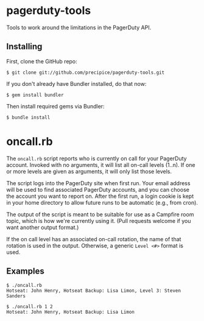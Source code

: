 # pagerduty-tools #

Tools to work around the limitations in the PagerDuty API.

## Installing ##

First, clone the GitHub repo:

    $ git clone git://github.com/precipice/pagerduty-tools.git

If you don't already have Bundler installed, do that now:

    $ gem install bundler

Then install required gems via Bundler:

    $ bundle install

# oncall.rb #

The `oncall.rb` script reports who is currently on call for your PagerDuty
account. Invoked with no arguments, it will list all on-call levels (1..n). If
one or more levels are given as arguments, it will only list those levels.

The script logs into the PagerDuty site when first run. Your email address
will be used to find associated PagerDuty accounts, and you can choose the
account you want to report on. After the first run, a login cookie is kept in
your home directory to allow future runs to be automatic (e.g., from cron).

The output of the script is meant to be suitable for use as a Campfire room
topic, which is how we're currently using it. (Pull requests welcome if you
want another output format.)

If the on call level has an associated on-call rotation, the name of that
rotation is used in the output. Otherwise, a generic `Level <#>` format is
used.

## Examples ##

    $ ./oncall.rb
    Hotseat: John Henry, Hotseat Backup: Lisa Limon, Level 3: Steven Sanders

    $ ./oncall.rb 1 2
    Hotseat: John Henry, Hotseat Backup: Lisa Limon
